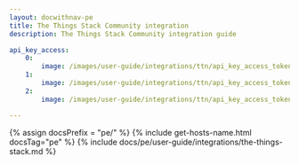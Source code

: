 ```yaml
---
layout: docwithnav-pe
title: The Things Stack Community integration
description: The Things Stack Community integration guide

api_key_access:
    0:
        image: /images/user-guide/integrations/ttn/api_key_access_token_0.png
    1:
        image: /images/user-guide/integrations/ttn/api_key_access_token_1.png
    2:
        image: /images/user-guide/integrations/ttn/api_key_access_token_2.png

---
```

{% assign docsPrefix = "pe/" %}
{% include get-hosts-name.html docsTag="pe" %}
{% include docs/pe/user-guide/integrations/the-things-stack.md %}

